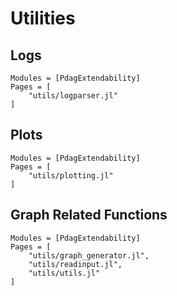 # Utilities

## Logs

```@autodocs
Modules = [PdagExtendability]
Pages = [
	"utils/logparser.jl"
]
```

## Plots

```@autodocs
Modules = [PdagExtendability]
Pages = [
	"utils/plotting.jl"
]
```

## Graph Related Functions

```@autodocs
Modules = [PdagExtendability]
Pages = [
	"utils/graph_generator.jl",
	"utils/readinput.jl",
	"utils/utils.jl"
]
```